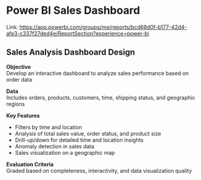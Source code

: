 # Power BI Sales Dashboard
Link: https://app.powerbi.com/groups/me/reports/bcd68d0f-b177-42d4-afe3-c337f27ded4e/ReportSection?experience=power-bi

## Sales Analysis Dashboard Design  

**Objective**  
Develop an interactive dashboard to analyze sales performance based on order data  

**Data**  
Includes orders, products, customers, time, shipping status, and geographic regions  

**Key Features**  
* Filters by time and location  
* Analysis of total sales value, order status, and product size  
* Drill-up/down for detailed time and location insights  
* Anomaly detection in sales data  
* Sales visualization on a geographic map  

**Evaluation Criteria**  
Graded based on completeness, interactivity, and data visualization quality  
